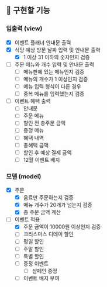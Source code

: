 ## 🚀 구현할 기능

### 입출력 (view)

- [X] 이벤트 플래너 안내문 출력
- [X] 식당 예상 방문 날짜 입력 및 안내문 출력
    - [X] 1 이상 31 이하의 숫자인지 검증
- [ ] 주문 메뉴와 개수 입력 및 안내문 출력
    - [ ] 메뉴판에 있는 메뉴인지 검증
    - [ ] 메뉴의 개수가 1 이상인지 검증
    - [ ] 메뉴 입력 형식이 다른 경우
    - [ ] 중복 메뉴를 입력했는지 검증
- [ ] 이벤트 혜택 출력
    - [ ] 안내문
    - [ ] 주문 메뉴
    - [ ] 할인 전 총주문 금액
    - [ ] 증정 메뉴
    - [ ] 혜택 내역
    - [ ] 총혜택 금액
    - [ ] 할인 후 예상 결제 금액
    - [ ] 12월 이벤트 배지

### 모델 (model)

- [X] 주문
    - [X] 음료만 주문하는지 검증
    - [X] 메뉴 개수가 20개가 넘는지 검증
    - [X] 총 주문 금액 계산
- [ ] 이벤트 적용
    - [X] 주문 금액이 10000원 이상인지 검증
    - [ ] 크리스마스 디데이 할인
    - [ ] 평일 할인
    - [ ] 주말 할인
    - [ ] 특별 할인
    - [ ] 증정 이벤트
        - [ ] 샴페인 증정
    - [ ] 이벤트 배지 부여